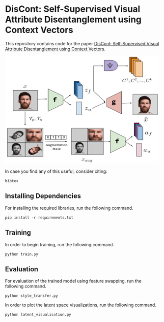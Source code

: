 # DisCont: Self-Supervised Visual Attribute Disentanglement using Context Vectors

This repository contains code for the paper <a href="">DisCont: Self-Supervised Visual Attribute Disentanglement using Context Vectors</a>.

<img src="figure-1.png" width="500" height="350">

In case you find any of this useful, consider citing:
```
bibtex
```

## Installing Dependencies
For installing the required libraries, run the following command.
```
pip install -r requirements.txt
```

## Training

In order to begin training, run the following command.

```
python train.py
```

## Evaluation

For evaluation of the trained model using feature swapping, run the following command.
```
python style_transfer.py
```

In order to plot the latent space visualizations, run the following command.
```
python latent_visualisation.py
```
